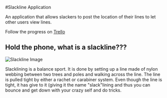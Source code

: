 #Slackline Application

An application that allows slackers to post the location
of their lines to let other users view lines. 

Follow the progress on [Trello](https://trello.com/b/m6QEUkeR/slackline-application)

## Hold the phone, what is a slackline???

![Slackline Image](https://www.fairviewhs.org/system/photos/357/original/Slackline_club_2.jpg?1329359306)

Slacklining is a balance sport. It is done by setting up a line made of nylon webbing between two trees and poles and walking across the line. The line is pulled tight by either a rachet or carabiner system. Even though the line is tight, it has give to it (giving it the name "slack"lining and thus you can bounce and get down with your crazy self and do tricks.

